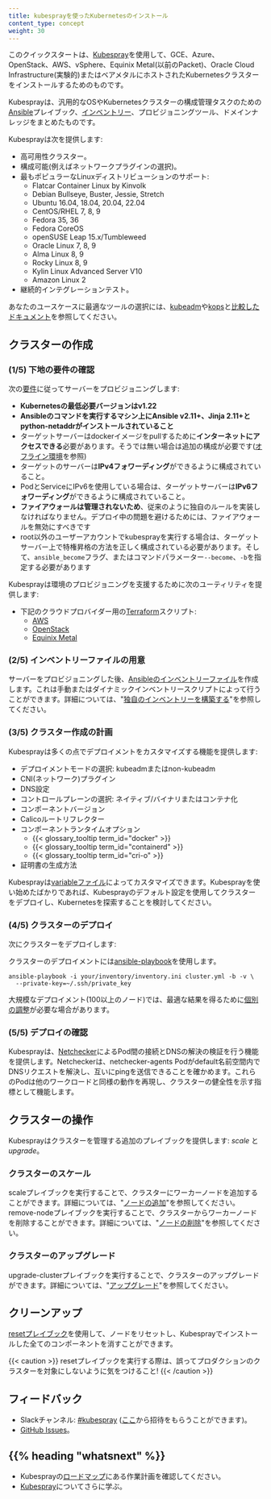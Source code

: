 ```yaml
---
title: kubesprayを使ったKubernetesのインストール
content_type: concept
weight: 30
---
```


<!-- overview -->

このクイックスタートは、[Kubespray](https://github.com/kubernetes-sigs/kubespray)を使用して、GCE、Azure、OpenStack、AWS、vSphere、Equinix Metal(以前のPacket)、Oracle Cloud Infrastructure(実験的)またはベアメタルにホストされたKubernetesクラスターをインストールするためのものです。

Kubesprayは、汎用的なOSやKubernetesクラスターの構成管理タスクのための[Ansible](https://docs.ansible.com/)プレイブック、[インベントリー](https://github.com/kubernetes-sigs/kubespray/blob/master/docs/ansible.md#inventory)、プロビジョニングツール、ドメインナレッジをまとめたものです。

Kubesprayは次を提供します:

* 高可用性クラスター。
* 構成可能(例えばネットワークプラグインの選択)。
* 最もポピュラーなLinuxディストリビューションのサポート:
  - Flatcar Container Linux by Kinvolk
  - Debian Bullseye, Buster, Jessie, Stretch
  - Ubuntu 16.04, 18.04, 20.04, 22.04
  - CentOS/RHEL 7, 8, 9
  - Fedora 35, 36
  - Fedora CoreOS
  - openSUSE Leap 15.x/Tumbleweed
  - Oracle Linux 7, 8, 9
  - Alma Linux 8, 9
  - Rocky Linux 8, 9
  - Kylin Linux Advanced Server V10
  - Amazon Linux 2
* 継続的インテグレーションテスト。

あなたのユースケースに最適なツールの選択には、[kubeadm](/docs/reference/setup-tools/kubeadm/)や[kops](/docs/setup/production-environment/tools/kops/)と[比較したドキュメント](https://github.com/kubernetes-sigs/kubespray/blob/master/docs/comparisons.md)を参照してください。



<!-- body -->

## クラスターの作成

### (1/5) 下地の要件の確認

次の[要件](https://github.com/kubernetes-sigs/kubespray#requirements)に従ってサーバーをプロビジョニングします:

* **Kubernetesの最低必要バージョンはv1.22**
* **Ansibleのコマンドを実行するマシン上にAnsible v2.11+、Jinja 2.11+とpython-netaddrがインストールされていること**
* ターゲットサーバーはdockerイメージをpullするために**インターネットにアクセスできる**必要があります。そうでは無い場合は追加の構成が必要です([オフライン環境](https://github.com/kubernetes-sigs/kubespray/blob/master/docs/offline-environment.md)を参照)
* ターゲットのサーバーは**IPv4フォワーディング**ができるように構成されていること。
* PodとServiceにIPv6を使用している場合は、ターゲットサーバーは**IPv6フォワーディング**ができるように構成されていること。
* **ファイアウォールは管理されないため**、従来のように独自のルールを実装しなければなりません。デプロイ中の問題を避けるためには、ファイアウォールを無効にすべきです
* root以外のユーザーアカウントでkubesprayを実行する場合は、ターゲットサーバー上で特権昇格の方法を正しく構成されている必要があります。そして、`ansible_become`フラグ、またはコマンドパラメーター`--become`、`-b`を指定する必要があります

Kubesprayは環境のプロビジョニングを支援するために次のユーティリティを提供します:

* 下記のクラウドプロバイダー用の[Terraform](https://www.terraform.io/)スクリプト:
  * [AWS](https://github.com/kubernetes-sigs/kubespray/tree/master/contrib/terraform/aws)
  * [OpenStack](https://github.com/kubernetes-sigs/kubespray/tree/master/contrib/terraform/openstack)
  * [Equinix Metal](https://github.com/kubernetes-sigs/kubespray/tree/master/contrib/terraform/metal)


### (2/5) インベントリーファイルの用意

サーバーをプロビジョニングした後、[Ansibleのインベントリーファイル](https://docs.ansible.com/ansible/latest/network/getting_started/first_inventory.html)を作成します。これは手動またはダイナミックインベントリースクリプトによって行うことができます。詳細については、"[独自のインベントリーを構築する](https://github.com/kubernetes-sigs/kubespray/blob/master/docs/getting-started.md#building-your-own-inventory)"を参照してください。

### (3/5) クラスター作成の計画

Kubesprayは多くの点でデプロイメントをカスタマイズする機能を提供します:

* デプロイメントモードの選択: kubeadmまたはnon-kubeadm
* CNI(ネットワーク)プラグイン
* DNS設定
* コントロールプレーンの選択: ネイティブ/バイナリまたはコンテナ化
* コンポーネントバージョン
* Calicoルートリフレクター
* コンポーネントランタイムオプション
  * {{< glossary_tooltip term_id="docker" >}}
  * {{< glossary_tooltip term_id="containerd" >}}
  * {{< glossary_tooltip term_id="cri-o" >}}
* 証明書の生成方法

Kubesprayは[variableファイル](https://docs.ansible.com/ansible/latest/user_guide/playbooks_variables.html)によってカスタマイズできます。Kubesprayを使い始めたばかりであれば、Kubesprayのデフォルト設定を使用してクラスターをデプロイし、Kubernetesを探索することを検討してください。

### (4/5) クラスターのデプロイ

次にクラスターをデプロイします:

クラスターのデプロイメントには[ansible-playbook](https://github.com/kubernetes-sigs/kubespray/blob/master/docs/getting-started.md#starting-custom-deployment)を使用します。

```shell
ansible-playbook -i your/inventory/inventory.ini cluster.yml -b -v \
  --private-key=~/.ssh/private_key
```

大規模なデプロイメント(100以上のノード)では、最適な結果を得るために[個別の調整](https://github.com/kubernetes-sigs/kubespray/blob/master/docs/large-deployments.md)が必要な場合があります。

### (5/5) デプロイの確認

Kubesprayは、[Netchecker](https://github.com/kubernetes-sigs/kubespray/blob/master/docs/netcheck.md)によるPod間の接続とDNSの解決の検証を行う機能を提供します。Netcheckerは、netchecker-agents Podがdefault名前空間内でDNSリクエストを解決し、互いにpingを送信できることを確かめます。これらのPodは他のワークロードと同様の動作を再現し、クラスターの健全性を示す指標として機能します。

## クラスターの操作

Kubesprayはクラスターを管理する追加のプレイブックを提供します: _scale_ と _upgrade_。

### クラスターのスケール

scaleプレイブックを実行することで、クラスターにワーカーノードを追加することができます。詳細については、"[ノードの追加](https://github.com/kubernetes-sigs/kubespray/blob/master/docs/getting-started.md#adding-nodes)"を参照してください。
remove-nodeプレイブックを実行することで、クラスターからワーカーノードを削除することができます。詳細については、"[ノードの削除](https://github.com/kubernetes-sigs/kubespray/blob/master/docs/getting-started.md#remove-nodes)"を参照してください。

### クラスターのアップグレード

upgrade-clusterプレイブックを実行することで、クラスターのアップグレードができます。詳細については、"[アップグレード](https://github.com/kubernetes-sigs/kubespray/blob/master/docs/upgrades.md)"を参照してください。

## クリーンアップ


[resetプレイブック](https://github.com/kubernetes-sigs/kubespray/blob/master/reset.yml)を使用して、ノードをリセットし、Kubesprayでインストールした全てのコンポーネントを消すことができます。

{{< caution >}}
resetプレイブックを実行する際は、誤ってプロダクションのクラスターを対象にしないように気をつけること!
{{< /caution >}}

## フィードバック

* Slackチャンネル: [#kubespray](https://kubernetes.slack.com/messages/kubespray/) ([ここ](https://slack.k8s.io/)から招待をもらうことができます)。
* [GitHub Issues](https://github.com/kubernetes-sigs/kubespray/issues)。



## {{% heading "whatsnext" %}}


* Kubesprayの[ロードマップ](https://github.com/kubernetes-sigs/kubespray/blob/master/docs/roadmap.md)にある作業計画を確認してください。
* [Kubespray](https://github.com/kubernetes-sigs/kubespray)についてさらに学ぶ。
